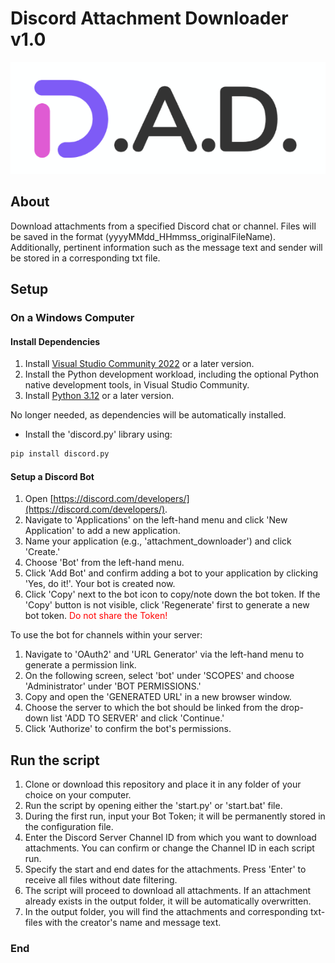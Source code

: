 # Discord Attachment Downloader v1.0

![](https://github.com/BD202009/Discord-Attachment-Downloader/blob/main/logo/dad-logo.png)

## About

Download attachments from a specified Discord chat or channel. Files will be saved in the format (yyyyMMdd_HHmmss_originalFileName). Additionally, pertinent information such as the message text and sender will be stored in a corresponding txt file.


## Setup

### On a Windows Computer

#### Install Dependencies

1. Install [Visual Studio Community 2022](https://visualstudio.microsoft.com/de/downloads/ "Visual Studio Community") or a later version.
2. Install the Python development workload, including the optional Python native development tools, in Visual Studio Community.
3. Install [Python 3.12](https://www.python.org/downloads/ "Python 3.12") or a later version.

No longer needed, as dependencies will be automatically installed.
- Install the 'discord.py' library using: 
```bash 
pip install discord.py
```

#### Setup a Discord Bot

1. Open [https://discord.com/developers/](https://discord.com/developers/).
2. Navigate to 'Applications' on the left-hand menu and click 'New Application' to add a new application.
3. Name your application (e.g., 'attachment_downloader') and click 'Create.'
4. Choose 'Bot' from the left-hand menu.
5. Click 'Add Bot' and confirm adding a bot to your application by clicking 'Yes, do it!'. Your bot is created now.
6. Click 'Copy' next to the bot icon to copy/note down the bot token. If the 'Copy' button is not visible, click 'Regenerate' first to generate a new bot token.
<span style="color:red;">Do not share the Token!</span>

To use the bot for channels within your server:
1. Navigate to 'OAuth2' and 'URL Generator' via the left-hand menu to generate a permission link.
2. On the following screen, select 'bot' under 'SCOPES' and choose 'Administrator' under 'BOT PERMISSIONS.'
3. Copy and open the 'GENERATED URL' in a new browser window.
4. Choose the server to which the bot should be linked from the drop-down list 'ADD TO SERVER' and click 'Continue.'
5. Click 'Authorize' to confirm the bot's permissions.


## Run the script
1. Clone or download this repository and place it in any folder of your choice on your computer.
2. Run the script by opening either the 'start.py' or 'start.bat' file.
3. During the first run, input your Bot Token; it will be permanently stored in the configuration file.
4. Enter the Discord Server Channel ID from which you want to download attachments. You can confirm or change the Channel ID in each script run.
5. Specify the start and end dates for the attachments. Press 'Enter' to receive all files without date filtering.
6. The script will proceed to download all attachments. If an attachment already exists in the output folder, it will be automatically overwritten.
7. In the output folder, you will find the attachments and corresponding txt-files with the creator's name and message text.



### End

